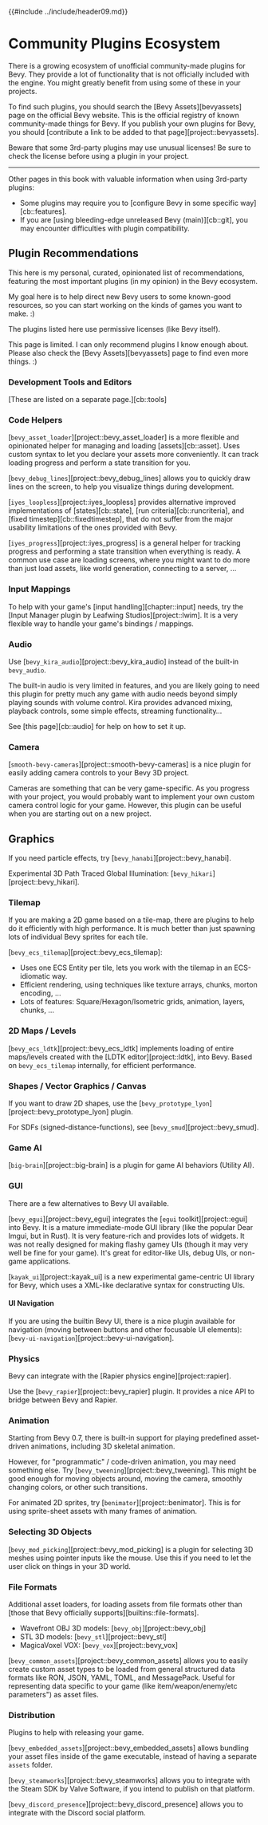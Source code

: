 {{#include ../include/header09.md}}

# Community Plugins Ecosystem

There is a growing ecosystem of unofficial community-made plugins for Bevy.
They provide a lot of functionality that is not officially included with the
engine. You might greatly benefit from using some of these in your projects.

To find such plugins, you should search the [Bevy Assets][bevyassets]
page on the official Bevy website. This is the official registry of known
community-made things for Bevy. If you publish your own plugins for Bevy,
you should [contribute a link to be added to that page][project::bevyassets].

Beware that some 3rd-party plugins may use unusual licenses! Be sure to
check the license before using a plugin in your project.

---

Other pages in this book with valuable information when using 3rd-party plugins:

  - Some plugins may require you to [configure Bevy in some specific way][cb::features].
  - If you are [using bleeding-edge unreleased Bevy (main)][cb::git], you may encounter difficulties with plugin compatibility.

## Plugin Recommendations

This here is my personal, curated, opinionated list of recommendations,
featuring the most important plugins (in my opinion) in the Bevy ecosystem.

My goal here is to help direct new Bevy users to some known-good resources,
so you can start working on the kinds of games you want to make. :)

The plugins listed here use permissive licenses (like Bevy itself).

This page is limited. I can only recommend plugins I know enough about. Please
also check the [Bevy Assets][bevyassets] page to find even more things. :)

### Development Tools and Editors

[These are listed on a separate page.][cb::tools]

### Code Helpers

[`bevy_asset_loader`][project::bevy_asset_loader] is a more flexible and
opinionated helper for managing and loading [assets][cb::asset]. Uses custom
syntax to let you declare your assets more conveniently. It can track loading
progress and perform a state transition for you.

[`bevy_debug_lines`][project::bevy_debug_lines] allows you to quickly draw
lines on the screen, to help you visualize things during development.

[`iyes_loopless`][project::iyes_loopless] provides alternative improved
implementations of [states][cb::state], [run criteria][cb::runcriteria],
and [fixed timestep][cb::fixedtimestep], that do not suffer from the major
usability limitations of the ones provided with Bevy.

[`iyes_progress`][project::iyes_progress] is a general helper for tracking
progress and performing a state transition when everything is ready. A common
use case are loading screens, where you might want to do more than just load
assets, like world generation, connecting to a server, …

### Input Mappings

To help with your game's [input handling][chapter::input] needs, try the
[Input Manager plugin by Leafwing Studios][project::lwim]. It is a very
flexible way to handle your game's bindings / mappings.

### Audio

Use [`bevy_kira_audio`][project::bevy_kira_audio] instead of the built-in `bevy_audio`.

The built-in audio is very limited in features, and you are likely going
to need this plugin for pretty much any game with audio needs beyond simply
playing sounds with volume control. Kira provides advanced mixing, playback
controls, some simple effects, streaming functionality…

See [this page][cb::audio] for help on how to set it up.

### Camera

[`smooth-bevy-cameras`][project::smooth-bevy-cameras] is a nice plugin for easily
adding camera controls to your Bevy 3D project.

Cameras are something that can be very game-specific. As you progress with your
project, you would probably want to implement your own custom camera control
logic for your game. However, this plugin can be useful when you are starting
out on a new project.

## Graphics

If you need particle effects, try [`bevy_hanabi`][project::bevy_hanabi].

Experimental 3D Path Traced Global Illumination: [`bevy_hikari`][project::bevy_hikari].

### Tilemap

If you are making a 2D game based on a tile-map, there are plugins to help do it
efficiently with high performance. It is much better than just spawning lots of
individual Bevy sprites for each tile.

[`bevy_ecs_tilemap`][project::bevy_ecs_tilemap]:
  - Uses one ECS Entity per tile, lets you work with the tilemap in an ECS-idiomatic way.
  - Efficient rendering, using techniques like texture arrays, chunks, morton encoding, …
  - Lots of features: Square/Hexagon/Isometric grids, animation, layers, chunks, …

### 2D Maps / Levels

[`bevy_ecs_ldtk`][project::bevy_ecs_ldtk] implements loading of entire
maps/levels created with the [LDTK editor][project::ldtk], into Bevy. Based on
`bevy_ecs_tilemap` internally, for efficient performance.

### Shapes / Vector Graphics / Canvas

If you want to draw 2D shapes, use the [`bevy_prototype_lyon`][project::bevy_prototype_lyon] plugin.

For SDFs (signed-distance-functions), see [`bevy_smud`][project::bevy_smud].

### Game AI

[`big-brain`][project::big-brain] is a plugin for game AI behaviors (Utility AI).

### GUI

There are a few alternatives to Bevy UI available.

[`bevy_egui`][project::bevy_egui] integrates the [`egui`
toolkit][project::egui] into Bevy. It is a mature immediate-mode GUI library
(like the popular Dear Imgui, but in Rust). It is very feature-rich and
provides lots of widgets. It was not really designed for making flashy
gamey UIs (though it may very well be fine for your game). It's great for
editor-like UIs, debug UIs, or non-game applications.

[`kayak_ui`][project::kayak_ui] is a new experimental game-centric UI library
for Bevy, which uses a XML-like declarative syntax for constructing UIs.

#### UI Navigation

If you are using the builtin Bevy UI, there is a nice plugin available
for navigation (moving between buttons and other focusable UI elements):
[`bevy-ui-navigation`][project::bevy-ui-navigation].

### Physics

Bevy can integrate with the [Rapier physics engine][project::rapier].

Use the [`bevy_rapier`][project::bevy_rapier] plugin. It provides a nice API to
bridge between Bevy and Rapier.

### Animation

Starting from Bevy 0.7, there is built-in support for playing predefined
asset-driven animations, including 3D skeletal animation.

However, for "programmatic" / code-driven animation, you may need something
else. Try [`bevy_tweening`][project::bevy_tweening]. This might be good
enough for moving objects around, moving the camera, smoothly changing colors,
or other such transitions.

For animated 2D sprites, try [`benimator`][project::benimator]. This is
for using sprite-sheet assets with many frames of animation.

### Selecting 3D Objects

[`bevy_mod_picking`][project::bevy_mod_picking] is a plugin for selecting
3D meshes using pointer inputs like the mouse. Use this if you need to let
the user click on things in your 3D world.

### File Formats

Additional asset loaders, for loading assets from file formats other than
[those that Bevy officially supports][builtins::file-formats].

 - Wavefront OBJ 3D models: [`bevy_obj`][project::bevy_obj]
 - STL 3D models: [`bevy_stl`][project::bevy_stl]
 - MagicaVoxel VOX: [`bevy_vox`][project::bevy_vox]

[`bevy_common_assets`][project::bevy_common_assets] allows you to easily
create custom asset types to be loaded from general structured data formats
like RON, JSON, YAML, TOML, and MessagePack. Useful for representing data
specific to your game (like item/weapon/enemy/etc parameters") as asset files.

### Distribution

Plugins to help with releasing your game.

[`bevy_embedded_assets`][project::bevy_embedded_assets] allows bundling
your asset files inside of the game executable, instead of having a separate
`assets` folder.

[`bevy_steamworks`][project::bevy_steamworks] allows you to integrate with
the Steam SDK by Valve Software, if you intend to publish on that platform.

[`bevy_discord_presence`][project::bevy_discord_presence] allows you to
integrate with the Discord social platform.
